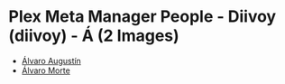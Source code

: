 # Plex Meta Manager People - Diivoy (diivoy) - Á (2 Images)

* [Álvaro Augustín](https://raw.githubusercontent.com/meisnate12/Plex-Meta-Manager-People-diivoy/master/Á/Images/%C3%81lvaro%20August%C3%ADn.jpg)
* [Álvaro Morte](https://raw.githubusercontent.com/meisnate12/Plex-Meta-Manager-People-diivoy/master/Á/Images/%C3%81lvaro%20Morte.jpg)